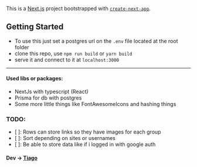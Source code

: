 This is a [Next.js](https://nextjs.org/) project bootstrapped with [`create-next-app`](https://github.com/vercel/next.js/tree/canary/packages/create-next-app).

## Getting Started
- To use this just set a postgres url on the `.env` file located at the root folder
- clone this repo, use `npm run build` or `yarn build`
- serve it and connect to it at `localhost:3000`
---
#### Used libs or packages:
- NextJs with typescript (React)
- Prisma for db with postgres
- Some more little things like FontAwesomeIcons and hashing things
### TODO:

-   [ ]: Rows can store links so they have images for each group
-   [ ]: Sort depending on sites or usernames
-   [ ]: Be able to store data like if i logged in with google auth

#### Dev -> [Tiago](https://github.com/Tiago-0liveira)
